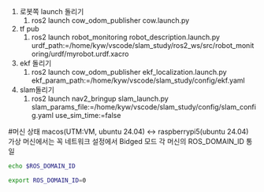<!-- @format -->

1. 로봇쪽 launch 돌리기
   1. ros2 launch cow_odom_publisher cow.launch.py
2. tf pub
   1. ros2 launch robot_monitoring robot_description.launch.py urdf_path:=/home/kyw/vscode/slam_study/ros2_ws/src/robot_monitoring/urdf/myrobot.urdf.xacro
3. ekf 돌리기
   1. ros2 launch cow_odom_publisher ekf_localization.launch.py ekf_param_path:=/home/kyw/vscode/slam_study/config/ekf.yaml
4. slam돌리기
   1. ros2 launch nav2_bringup slam_launch.py slam_params_file:=/home/kyw/vscode/slam_study/config/slam_config.yaml use_sim_time:=false

#머신 상태
macos(UTM:VM, ubuntu 24.04) <-> raspberrypi5(ubuntu 24.04)
가상 머신에서는 꼭 네트워크 설정에서 Bidged 모드
각 머신의 ROS_DOMAIN_ID 통일

```bash
echo $ROS_DOMAIN_ID

export ROS_DOMAIN_ID=0
```

